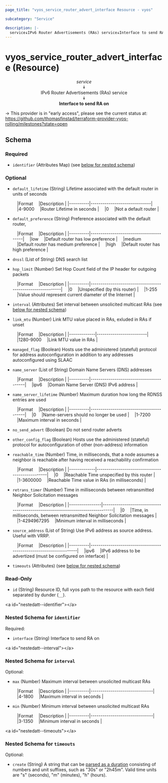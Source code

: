 ```yaml
---
page_title: "vyos_service_router_advert_interface Resource - vyos"

subcategory: "Service"

description: |- 
  service⯯IPv6 Router Advertisements (RAs) service⯯Interface to send RA on
---
```


# vyos_service_router_advert_interface (Resource)
<center>

*service*  
⯯  
IPv6 Router Advertisements (RAs) service  
⯯  
**Interface to send RA on**


</center>

-> This provider is in "early access", please see the current status at: https://github.com/thomasfinstad/terraform-provider-vyos-rolling/milestones?state=open

## Schema

### Required

- `identifier` (Attributes Map) (see [below for nested schema](#nestedatt--identifier))

### Optional

- `default_lifetime` (String) Lifetime associated with the default router in units of seconds

    &emsp;|Format  &emsp;|Description                 |
    |----------|------------------------------|
    &emsp;|4-9000  &emsp;|Router Lifetime in seconds  |
    &emsp;|0       &emsp;|Not a default router        |
- `default_preference` (String) Preference associated with the default router,

    &emsp;|Format  &emsp;|Description                           |
    |----------|----------------------------------------|
    &emsp;|low     &emsp;|Default router has low preference     |
    &emsp;|medium  &emsp;|Default router has medium preference  |
    &emsp;|high    &emsp;|Default router has high preference    |
- `dnssl` (List of String) DNS search list
- `hop_limit` (Number) Set Hop Count field of the IP header for outgoing packets

    &emsp;|Format  &emsp;|Description                                              |
    |----------|-----------------------------------------------------------|
    &emsp;|0       &emsp;|Unspecified (by this router)                             |
    &emsp;|1-255   &emsp;|Value should represent current diameter of the Internet  |
- `interval` (Attributes) Set interval between unsolicited multicast RAs (see [below for nested schema](#nestedatt--interval))
- `link_mtu` (Number) Link MTU value placed in RAs, exluded in RAs if unset

    &emsp;|Format     &emsp;|Description            |
    |-------------|-------------------------|
    &emsp;|1280-9000  &emsp;|Link MTU value in RAs  |
- `managed_flag` (Boolean) Hosts use the administered (stateful) protocol for address autoconfiguration in addition to any addresses autoconfigured using SLAAC
- `name_server` (List of String) Domain Name Servers (DNS) addresses

    &emsp;|Format  &emsp;|Description                            |
    |----------|-----------------------------------------|
    &emsp;|ipv6    &emsp;|Domain Name Server (DNS) IPv6 address  |
- `name_server_lifetime` (Number) Maximum duration how long the RDNSS entries are used

    &emsp;|Format  &emsp;|Description                            |
    |----------|-----------------------------------------|
    &emsp;|0       &emsp;|Name-servers should no longer be used  |
    &emsp;|1-7200  &emsp;|Maximum interval in seconds            |
- `no_send_advert` (Boolean) Do not send router adverts
- `other_config_flag` (Boolean) Hosts use the administered (stateful) protocol for autoconfiguration of other (non-address) information
- `reachable_time` (Number) Time, in milliseconds, that a node assumes a neighbor is reachable after having received a reachability confirmation

    &emsp;|Format     &emsp;|Description                                    |
    |-------------|-------------------------------------------------|
    &emsp;|0          &emsp;|Reachable Time unspecified by this router      |
    &emsp;|1-3600000  &emsp;|Reachable Time value in RAs (in milliseconds)  |
- `retrans_timer` (Number) Time in milliseconds between retransmitted Neighbor Solicitation messages

    &emsp;|Format        &emsp;|Description                                                                  |
    |----------------|-------------------------------------------------------------------------------|
    &emsp;|0             &emsp;|Time, in milliseconds, between retransmitted Neighbor Solicitation messages  |
    &emsp;|1-4294967295  &emsp;|Minimum interval in milliseconds                                             |
- `source_address` (List of String) Use IPv6 address as source address. Useful with VRRP.

    &emsp;|Format  &emsp;|Description                                                      |
    |----------|-------------------------------------------------------------------|
    &emsp;|ipv6    &emsp;|IPv6 address to be advertized (must be configured on interface)  |
- `timeouts` (Attributes) (see [below for nested schema](#nestedatt--timeouts))

### Read-Only

- `id` (String) Resource ID, full vyos path to the resource with each field separated by dunder (`__`).

&lt;a id=&#34;nestedatt--identifier&#34;&gt;&lt;/a&gt;
### Nested Schema for `identifier`

Required:

- `interface` (String) Interface to send RA on


&lt;a id=&#34;nestedatt--interval&#34;&gt;&lt;/a&gt;
### Nested Schema for `interval`

Optional:

- `max` (Number) Maximum interval between unsolicited multicast RAs

    &emsp;|Format  &emsp;|Description                  |
    |----------|-------------------------------|
    &emsp;|4-1800  &emsp;|Maximum interval in seconds  |
- `min` (Number) Minimum interval between unsolicited multicast RAs

    &emsp;|Format  &emsp;|Description                  |
    |----------|-------------------------------|
    &emsp;|3-1350  &emsp;|Minimum interval in seconds  |


&lt;a id=&#34;nestedatt--timeouts&#34;&gt;&lt;/a&gt;
### Nested Schema for `timeouts`

Optional:

- `create` (String) A string that can be [parsed as a duration](https://pkg.go.dev/time#ParseDuration) consisting of numbers and unit suffixes, such as &#34;30s&#34; or &#34;2h45m&#34;. Valid time units are &#34;s&#34; (seconds), &#34;m&#34; (minutes), &#34;h&#34; (hours).  
